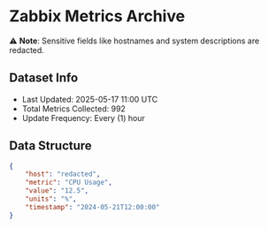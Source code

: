 # Zabbix Metrics Archive

⚠️ **Note**: Sensitive fields like hostnames and system descriptions are redacted.

## Dataset Info
- Last Updated: 2025-05-17 11:00 UTC
- Total Metrics Collected: 992
- Update Frequency: Every (1) hour

## Data Structure
```json
{
    "host": "redacted",
    "metric": "CPU Usage",
    "value": "12.5",
    "units": "%",
    "timestamp": "2024-05-21T12:00:00"
}
```
